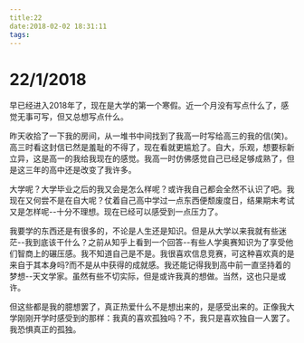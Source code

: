 ```yaml
---
title:22
date:2018-02-02 18:31:11
tags:
---
```


# 22/1/2018

早已经进入2018年了，现在是大学的第一个寒假。近一个月没有写点什么了，感觉无事可写，但又总想写点什么。

昨天收拾了一下我的房间，从一堆书中间找到了我高一时写给高三的我的信(笑)。高三时看这封信已然是羞耻的不得了，现在看就更尴尬了。自大，乐观，想要标新立异，这是高一的我给我现在的感觉。我高一时仿佛感觉自己已经足够成熟了，但是这三年的高中还是改变了我许多。

大学呢？大学毕业之后的我又会是怎么样呢？或许我自己都会全然不认识了吧。我现在又何尝不是在自大呢？仗着自己高中学过一点东西便颓废度日，结果期末考试又是怎样呢--十分不理想。现在已经可以感受到一点压力了。

我要学的东西还是有很多的，不论是人生还是知识。但是从大学以来我就有些迷茫--我到底该干什么？之前从知乎上看到一个回答--有些人学奥赛知识为了享受他们智商上的碾压感。我不知道自己是不是。我很喜欢信息竞赛，可这种喜欢真的是来自于其本身吗?而不是从中获得的成就感。我还能记得我到高中前一直坚持着的梦想--天文学家。虽然有些不切实际，但是或许我真的想做。当然，这也只是或许。

但这些都是我的臆想罢了，真正热爱什么不是想出来的，是感受出来的。正像我大学刚刚开学时感受到的那样：我真的喜欢孤独吗？不，我只是喜欢独自一人罢了。我恐惧真正的孤独。